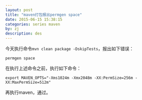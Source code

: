 ```yaml
---
layout: post
title: "maven打包报出permgen space"
date: 2015-06-15 15:38:15
categories: series maven
by: zj
description: des
---
```


今天执行命令`mvn clean package -DskipTests`，报出如下错误：

	permgen space

在执行上述命令之前，执行如下命令：

	export MAVEN_OPTS="-Xms1024m -Xmx2048m -XX:PermSize=256m -XX:MaxPermSize=512m"

再执行maven，通过。

